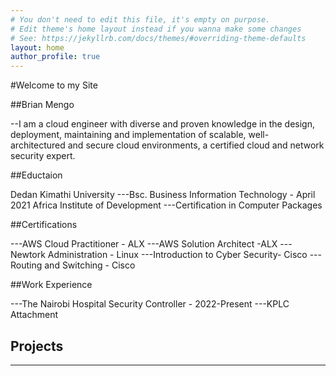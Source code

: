 ```yaml
---
# You don't need to edit this file, it's empty on purpose.
# Edit theme's home layout instead if you wanna make some changes
# See: https://jekyllrb.com/docs/themes/#overriding-theme-defaults
layout: home
author_profile: true
---
```

#Welcome to my Site

##Brian Mengo

--I am a cloud engineer with diverse and proven knowledge in the design, deployment, maintaining and implementation of scalable, well-         architectured and secure cloud environments, a certified cloud and network security expert.



##Eductaion

  Dedan Kimathi University 
  ---Bsc. Business Information Technology - April 2021
  Africa Institute of Development
  ---Certification in Computer Packages

##Certifications

  ---AWS Cloud Practitioner - ALX
  ---AWS Solution Architect -ALX
  ---Newtork Administration - Linux
  ---Introduction to Cyber Security- Cisco
  ---Routing and Switching - Cisco
  
##Work Experience

---The Nairobi Hospital 
    Security Controller - 2022-Present
---KPLC 
    Attachment 
## Projects
---


